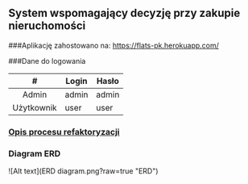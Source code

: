 ﻿## System wspomagający decyzję przy zakupie nieruchomości

###Aplikację zahostowano na:
https://flats-pk.herokuapp.com/

###Dane do logowania

|      #     | Login | Hasło |
|:----------:|-------|-------|
|    Admin   | admin | admin |
| Użytkownik | user  | user  |

### [Opis procesu refaktoryzacji](Proces_Refaktoryzacji_kodu.pdf?raw=true "Refaktoryzacja")


### Diagram ERD
![Alt text](ERD diagram.png?raw=true "ERD")